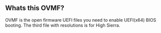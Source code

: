 ## Whats this OVMF?
OVMF is the open firmware UEFI files you need to enable UEFI(x64) BIOS booting.
The third file with resolutions is for High Sierra.
